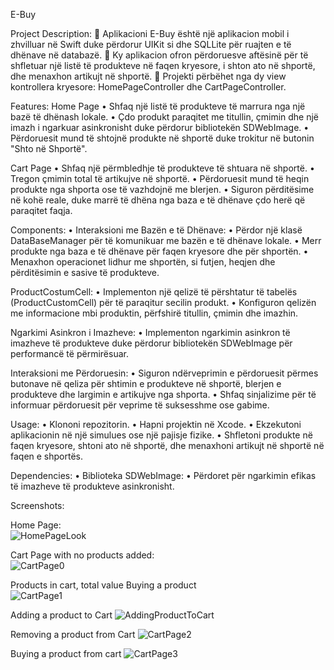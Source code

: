 E-Buy

Project Description:
	Aplikacioni E-Buy është një aplikacion mobil i zhvilluar në Swift duke përdorur UIKit si dhe SQLLite për ruajten e të dhënave në databazë. 
	Ky aplikacion ofron përdoruesve aftësinë për të shfletuar një listë të produkteve në faqen kryesore, i shton ato në shportë, dhe menaxhon artikujt në shportë.
	Projekti përbëhet nga dy view kontrollera kryesore: HomePageController dhe CartPageController.

Features:
Home Page
•	Shfaq një listë të produkteve të marrura nga një bazë të dhënash lokale.
•	Çdo produkt paraqitet me titullin, çmimin dhe një imazh i ngarkuar asinkronisht duke përdorur bibliotekën SDWebImage.
•	Përdoruesit mund të shtojnë produkte në shportë duke trokitur në butonin "Shto në Shportë".

Cart Page
•	Shfaq një përmbledhje të produkteve të shtuara në shportë.
•	Tregon çmimin total të artikujve në shportë.
•	Përdoruesit mund të heqin produkte nga shporta ose të vazhdojnë me blerjen.
•	Siguron përditësime në kohë reale, duke marrë të dhëna nga baza e të dhënave çdo herë që paraqitet faqja.

Components:
•	Interaksioni me Bazën e të Dhënave:
•	Përdor një klasë DataBaseManager për të komunikuar me bazën e të dhënave lokale.
•	Merr produkte nga baza e të dhënave për faqen kryesore dhe për shportën.
•	Menaxhon operacionet lidhur me shportën, si futjen, heqjen dhe përditësimin e sasive të produkteve.

ProductCostumCell:
•	Implementon një qelizë të përshtatur të tabelës (ProductCustomCell) për të paraqitur secilin produkt.
•	Konfiguron qelizën me informacione mbi produktin, përfshirë titullin, çmimin dhe imazhin.

Ngarkimi Asinkron i Imazheve:
•	Implementon ngarkimin asinkron të imazheve të produkteve duke përdorur bibliotekën SDWebImage për performancë të përmirësuar.

Interaksioni me Përdoruesin:
•	Siguron ndërveprimin e përdoruesit përmes butonave në qeliza për shtimin e produkteve në shportë, blerjen e produkteve dhe largimin e artikujve nga shporta.
•	Shfaq sinjalizime për të informuar përdoruesit për veprime të suksesshme ose gabime.

Usage:
•	Klononi repozitorin.
•	Hapni projektin në Xcode.
•	Ekzekutoni aplikacionin në një simulues ose një pajisje fizike.
•	Shfletoni produkte në faqen kryesore, shtoni ato në shportë, dhe menaxhoni artikujt në shportë në faqen e shportës.

Dependencies:
•	Biblioteka SDWebImage:
•	Përdoret për ngarkimin efikas të imazheve të produkteve asinkronisht.

Screenshots:

Home Page:        
![HomePageLook](https://github.com/GjemaVisar/E-Buy/assets/115551440/1f3f2538-db4b-4102-95fd-241fe655b7ea)

Cart Page with no products added:   
![CartPage0](https://github.com/GjemaVisar/E-Buy/assets/115551440/d3d59eaa-4956-4673-9c56-a2563d447af8)

Products in cart, total value	Buying a product   
![CartPage1](https://github.com/GjemaVisar/E-Buy/assets/115551440/781df613-cb7f-4491-9f8e-712abdf12524)

Adding a product to Cart
![AddingProductToCart](https://github.com/GjemaVisar/E-Buy/assets/115551440/72bc4eb6-3e7f-4a56-aadb-beeae3661914)
                 
Removing a product from Cart
![CartPage2](https://github.com/GjemaVisar/E-Buy/assets/115551440/91423ad2-430f-4c5c-aec4-8a5ca7750d97)

Buying a product from cart
![CartPage3](https://github.com/GjemaVisar/E-Buy/assets/115551440/02a3a1c4-0316-4a28-a4ce-1b5207bfe145)

 














